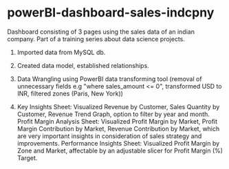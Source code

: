 # powerBI-dashboard-sales-indcpny
Dashboard consisting of 3 pages using the sales data of an indian company. Part of a training series about data science projects.
1) Imported data from MySQL db.

2) Created data model, established relationships.

2) Data Wrangling using PowerBI data transforming tool (removal of unnecessary fields e.g "where sales_amount <= 0", transformed USD to INR, filtered zones (Paris, New York))

3) Key Insights Sheet: Visualized Revenue by Customer, Sales Quantity by Customer, Revenue Trend Graph, option to filter by year and month. 
Profit Margin Analysis Sheet: Visualized Profit Margin by Market, Profit Margin Contribution by Market, Revenue Contribution by Market, which are very important insights in consideration of sales strategy and improvements.
Performance Insights Sheet: Visualized Profit Margin by Zone and Market, affectable by an adjustable slicer for Profit Margin (%) Target. 
